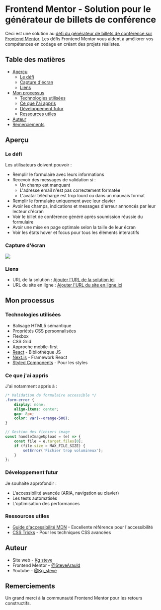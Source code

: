 # Frontend Mentor - Solution pour le générateur de billets de conférence

Ceci est une solution au [défi du générateur de billets de conférence sur Frontend Mentor](https://www.frontendmentor.io/challenges/conference-ticket-generator-oq5gFIU12w). Les défis Frontend Mentor vous aident à améliorer vos compétences en codage en créant des projets réalistes.

## Table des matières

- [Aperçu](#aperçu)
  - [Le défi](#le-défi)
  - [Capture d'écran](#capture-décran)
  - [Liens](#liens)
- [Mon processus](#mon-processus)
  - [Technologies utilisées](#technologies-utilisées)
  - [Ce que j'ai appris](#ce-que-jai-appris)
  - [Développement futur](#développement-futur)
  - [Ressources utiles](#ressources-utiles)
- [Auteur](#auteur)
- [Remerciements](#remerciements)

## Aperçu

### Le défi

Les utilisateurs doivent pouvoir :

- Remplir le formulaire avec leurs informations
- Recevoir des messages de validation si :
  - Un champ est manquant
  - L'adresse email n'est pas correctement formatée
  - L'avatar téléchargé est trop lourd ou dans un mauvais format
- Remplir le formulaire uniquement avec leur clavier
- Avoir les champs, indications et messages d'erreur annoncés par leur lecteur d'écran
- Voir le billet de conférence généré après soumission réussie du formulaire
- Avoir une mise en page optimale selon la taille de leur écran
- Voir les états hover et focus pour tous les éléments interactifs

### Capture d'écran

![](./screenshot.jpg)

### Liens

- URL de la solution : [Ajouter l'URL de la solution ici](https://github.com/SteveArauld/conference-ticket-generator-main)
- URL du site en ligne : [Ajouter l'URL du site en ligne ici](https://your-live-site-url.com)

## Mon processus

### Technologies utilisées

- Balisage HTML5 sémantique
- Propriétés CSS personnalisées
- Flexbox
- CSS Grid
- Approche mobile-first
- [React](https://reactjs.org/) - Bibliothèque JS
- [Next.js](https://nextjs.org/) - Framework React
- [Styled Components](https://styled-components.com/) - Pour les styles

### Ce que j'ai appris

J'ai notamment appris à :

```css
/* Validation de formulaire accessible */
.form-error {
    display: none;
    align-items: center;
    gap: 8px;
    color: var(--orange-500);
}
```

```js
// Gestion des fichiers image
const handleImageUpload = (e) => {
    const file = e.target.files[0];
    if (file.size > MAX_FILE_SIZE) {
        setError('Fichier trop volumineux');
    }
};
```

### Développement futur

Je souhaite approfondir :
- L'accessibilité avancée (ARIA, navigation au clavier)
- Les tests automatisés
- L'optimisation des performances

### Ressources utiles

- [Guide d'accessibilité MDN](https://developer.mozilla.org/fr/docs/Web/Accessibility) - Excellente référence pour l'accessibilité
- [CSS Tricks](https://css-tricks.com/) - Pour les techniques CSS avancées

## Auteur

- Site web - [Kg steve](youtube.com/channel/UC4WD0P2D038rEdN97gJqbQg/?sub_confirmation=1)
- Frontend Mentor - [@SteveArauld](https://www.frontendmentor.io/profile/SteveArauld)
- Youtube - [@Kg_steve](youtube.com/channel/UC4WD0P2D038rEdN97gJqbQg/?sub_confirmation=1)

## Remerciements

Un grand merci à la communauté Frontend Mentor pour les retours constructifs.